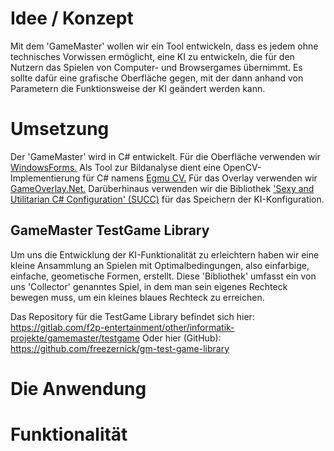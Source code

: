 # Idee / Konzept
Mit dem 'GameMaster' wollen wir ein Tool entwickeln, dass es jedem ohne technisches Vorwissen ermöglicht, eine KI zu entwickeln, die für den Nutzern das Spielen von Computer- und Browsergames übernimmt.
Es sollte dafür eine grafische Oberfläche gegen, mit der dann anhand von Parametern die Funktionsweise der KI geändert werden kann.

# Umsetzung

Der 'GameMaster' wird in C# entwickelt.
Für die Oberfläche verwenden wir [WindowsForms.](https://github.com/dotnet/winforms)
Als Tool zur Bildanalyse dient eine OpenCV-Implementierung für C# namens [Egmu CV.](https://github.com/emgucv/emgucv)
Für das Overlay verwenden wir [GameOverlay.Net.](https://github.com/michel-pi/GameOverlay.Net)
Darüberhinaus verwenden wir die Bibliothek ['Sexy and Utilitarian C# Configuration' (SUCC)](https://github.com/JimmyCushnie/SUCC) für das Speichern der KI-Konfiguration.

## GameMaster TestGame Library

Um uns die Entwicklung der KI-Funktionalität zu erleichtern haben wir eine kleine Ansammlung an Spielen mit Optimalbedingungen, also einfarbige, einfache, geometische Formen, erstellt.
Diese 'Bibliothek' umfasst ein von uns 'Collector' genanntes Spiel, in dem man sein eigenes Rechteck bewegen muss, um ein kleines blaues Rechteck zu erreichen.

Das Repository für die TestGame Library befindet sich hier: https://gitlab.com/f2p-entertainment/other/informatik-projekte/gamemaster/testgame
Oder hier (GitHub): https://github.com/freezernick/gm-test-game-library

# Die Anwendung

# Funktionalität